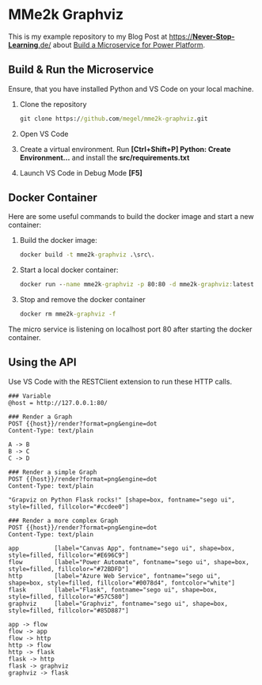 # MMe2k Graphviz

This is my example repository to my Blog Post at [https://**Never-Stop-Learning**.de/](https://never-stop-learning.de/) about [Build a Microservice for Power Platform](https://never-stop-learning.de/build-microservices-4-pp).

## Build & Run the Microservice

Ensure, that you have installed Python and VS Code on your local machine.

1. Clone the repository

   ```cmd
   git clone https://github.com/megel/mme2k-graphviz.git
   ```

1. Open VS Code
1. Create a virtual environment. Run **[Ctrl+Shift+P] Python: Create Environment...** and install the **src/requirements.txt**
1. Launch VS Code in Debug Mode **[F5]**

## Docker Container

Here are some useful commands to build the docker image and start a new container:

1. Build the docker image:

   ```cmd
   docker build -t mme2k-graphviz .\src\.
   ```

1. Start a local docker container:

   ```cmd
   docker run --name mme2k-graphviz -p 80:80 -d mme2k-graphviz:latest
   ```

1. Stop and remove the docker container

   ```cmd
   docker rm mme2k-graphviz -f
   ```

The micro service is listening on localhost port 80 after starting the docker container.

## Using the API

Use VS Code with the RESTClient extension to run these HTTP calls.

```
### Variable
@host = http://127.0.0.1:80/

### Render a Graph
POST {{host}}/render?format=png&engine=dot
Content-Type: text/plain

A -> B
B -> C
C -> D

### Render a simple Graph
POST {{host}}/render?format=png&engine=dot
Content-Type: text/plain

"Grapviz on Python Flask rocks!" [shape=box, fontname="sego ui", style=filled, fillcolor="#ccdee0"]

### Render a more complex Graph
POST {{host}}/render?format=png&engine=dot
Content-Type: text/plain

app          [label="Canvas App", fontname="sego ui", shape=box, style=filled, fillcolor="#E696C9"]
flow         [label="Power Automate", fontname="sego ui", shape=box, style=filled, fillcolor="#72BDFD"]
http         [label="Azure Web Service", fontname="sego ui", shape=box, style=filled, fillcolor="#0078d4", fontcolor="white"]
flask        [label="Flask", fontname="sego ui", shape=box, style=filled, fillcolor="#57C580"]
graphviz     [label="Graphviz", fontname="sego ui", shape=box, style=filled, fillcolor="#85D887"]

app -> flow
flow -> app
flow -> http
http -> flow
http -> flask
flask -> http
flask -> graphviz
graphviz -> flask
```
